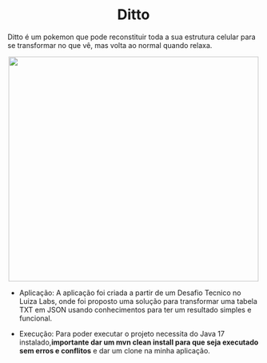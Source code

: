 <h1 align="center">Ditto</h1>
<p> Ditto é um pokemon que pode reconstituir toda a sua estrutura celular para se transformar no que vê, mas volta ao normal quando relaxa.</p>
<p align="center">
<img height="450" width="500" src="https://user-images.githubusercontent.com/84852692/168655318-0e6cceee-b15a-4eab-b27d-65336cad51b1.jpg">
</p>
  
</div>

  * Aplicação: A aplicação foi criada a partir de um Desafio Tecnico no Luiza Labs, onde foi proposto uma solução para transformar uma tabela TXT em JSON usando conhecimentos para ter um resultado simples e funcional.
  
  * Execução: Para poder executar o projeto necessita do Java 17 instalado,<b>importante dar um mvn clean install para que seja executado sem erros e conflitos</b> e dar um clone na minha aplicação. 
  
<div> 
  
  ##
